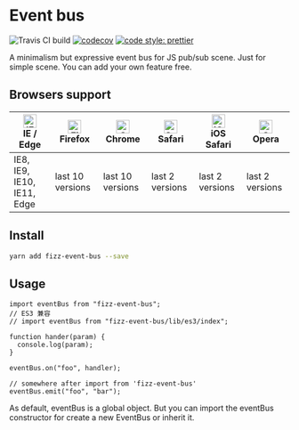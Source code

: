 # Event bus

![Travis CI build](https://travis-ci.org/hifizz/event-bus.svg?branch=master)
[![codecov](https://codecov.io/gh/hifizz/event-bus/branch/master/graph/badge.svg)](https://codecov.io/gh/hifizz/event-bus)
[![code style: prettier](https://img.shields.io/badge/code_style-prettier-ff69b4.svg?style=flat-square)](https://github.com/prettier/prettier)

A minimalism but expressive event bus for JS pub/sub scene.
Just for simple scene.
You can add your own feature free.

## Browsers support

| [<img src="https://raw.githubusercontent.com/alrra/browser-logos/master/src/edge/edge_48x48.png" alt="IE / Edge" width="24px" height="24px" />](http://godban.github.io/browsers-support-badges/)</br>IE / Edge | [<img src="https://raw.githubusercontent.com/alrra/browser-logos/master/src/firefox/firefox_48x48.png" alt="Firefox" width="24px" height="24px" />](http://godban.github.io/browsers-support-badges/)</br>Firefox | [<img src="https://raw.githubusercontent.com/alrra/browser-logos/master/src/chrome/chrome_48x48.png" alt="Chrome" width="24px" height="24px" />](http://godban.github.io/browsers-support-badges/)</br>Chrome | [<img src="https://raw.githubusercontent.com/alrra/browser-logos/master/src/safari/safari_48x48.png" alt="Safari" width="24px" height="24px" />](http://godban.github.io/browsers-support-badges/)</br>Safari | [<img src="https://raw.githubusercontent.com/alrra/browser-logos/master/src/safari-ios/safari-ios_48x48.png" alt="iOS Safari" width="24px" height="24px" />](http://godban.github.io/browsers-support-badges/)</br>iOS Safari | [<img src="https://raw.githubusercontent.com/alrra/browser-logos/master/src/opera/opera_48x48.png" alt="Opera" width="24px" height="24px" />](http://godban.github.io/browsers-support-badges/)</br>Opera |
| --------------------------------------------------------------------------------------------------------------------------------------------------------------------------------------------------------------- | ----------------------------------------------------------------------------------------------------------------------------------------------------------------------------------------------------------------- | ------------------------------------------------------------------------------------------------------------------------------------------------------------------------------------------------------------- | ------------------------------------------------------------------------------------------------------------------------------------------------------------------------------------------------------------- | ----------------------------------------------------------------------------------------------------------------------------------------------------------------------------------------------------------------------------- | --------------------------------------------------------------------------------------------------------------------------------------------------------------------------------------------------------- |
| IE8, IE9, IE10, IE11, Edge                                                                                                                                                                                      | last 10 versions                                                                                                                                                                                                  | last 10 versions                                                                                                                                                                                              | last 2 versions                                                                                                                                                                                               | last 2 versions                                                                                                                                                                                                               | last 2 versions                                                                                                                                                                                           |

## Install

```bash
yarn add fizz-event-bus --save
```

## Usage

```tsx
import eventBus from "fizz-event-bus";
// ES3 兼容
// import eventBus from "fizz-event-bus/lib/es3/index";

function hander(param) {
  console.log(param);
}

eventBus.on("foo", handler);

// somewhere after import from 'fizz-event-bus'
eventBus.emit("foo", "bar");
```

As default, eventBus is a global object. But you can import the eventBus constructor for create a new EventBus or inherit it.
